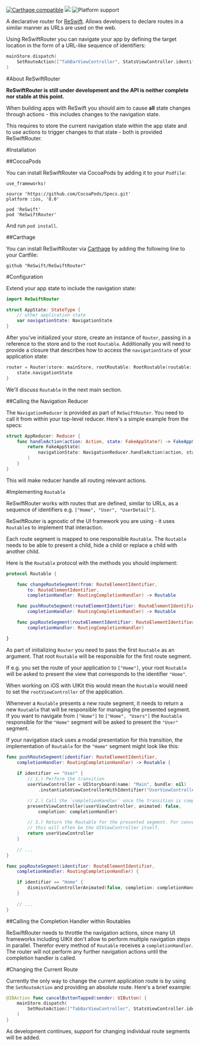 [![Carthage compatible](https://img.shields.io/badge/Carthage-compatible-4BC51D.svg?style=flat)](https://github.com/Carthage/Carthage) 
[![](https://img.shields.io/badge/license-MIT-blue.svg)](https://github.com/Swift-Flow/Swift-Flow/blob/master/LICENSE.md)
![Platform support](https://img.shields.io/badge/platform-ios%20%7C%20osx%20%7C%20tvos%20%7C%20watchos-lightgrey.svg?style=flat-square)


A declarative router for [ReSwift](https://github.com/ReSwift/ReSwift). Allows developers to declare routes in a similar manner as URLs are used on the web.

Using ReSwiftRouter you can navigate your app by defining the target location in the form of a URL-like sequence of identifiers:

```swift
mainStore.dispatch(
    SetRouteAction(["TabBarViewController", StatsViewController.identifier])
)
```    

#About ReSwiftRouter

**ReSwiftRouter is still under development and the API is neither complete nor stable at this point.**

When building apps with ReSwift you should aim to cause **all** state changes through actions - this includes changes to the navigation state.

This requires to store the current navigation state within the app state and to use actions to trigger changes to that state - both is provided ReSwiftRouter.

#Installation


##CocoaPods

You can install ReSwiftRouter via CocoaPods by adding it to your `Podfile`:

	use_frameworks!

	source 'https://github.com/CocoaPods/Specs.git'
	platform :ios, '8.0'

	pod 'ReSwift'
	pod 'ReSwiftRouter'
	
And run `pod install`.

##Carthage

You can install ReSwiftRouter via [Carthage]() by adding the following line to your Cartfile:

	github "ReSwift/ReSwiftRouter"

#Configuration

Extend your app state to include the navigation state:

```swift
import ReSwiftRouter

struct AppState: StateType {
    // other application state
    var navigationState: NavigationState
}
```

After you've initialized your store, create an instance of `Router`, passing in a reference to the store and to the root `Routable`. Additionally you will need to provide a closure that describes how to access the `navigationState` of your application state:

```swift
router = Router(store: mainStore, rootRoutable: RootRoutable(routable: rootViewController)) { state in 
	state.navigationState
}
```

We'll discuss `Routable` in the next main section.

##Calling the Navigation Reducer

The `NavigationReducer` is provided as part of `ReSwiftRouter`. You need to call it from within your top-level reducer. Here's a simple example from the specs:

```swift
struct AppReducer: Reducer {
    func handleAction(action: Action, state: FakeAppState?) -> FakeAppState {
        return FakeAppState(
            navigationState: NavigationReducer.handleAction(action, state: state?.navigationState)
        )
    }
}
```
This will make reducer handle all routing relevant actions.

#Implementing `Routable`

ReSwiftRouter works with routes that are defined, similar to URLs, as a sequence of identifiers e.g. `["Home", "User", "UserDetail"]`. 

ReSwiftRouter is agnostic of the UI framework you are using - it uses `Routable`s to implement that interaction.

Each route segment is mapped to one responsible `Routable`. The `Routable` needs to be able to present a child, hide a child or replace a child with another child.

Here is the `Routable` protocol with the methods you should implement:

```swift
protocol Routable {

    func changeRouteSegment(from: RouteElementIdentifier,
        to: RouteElementIdentifier,
        completionHandler: RoutingCompletionHandler) -> Routable

    func pushRouteSegment(routeElementIdentifier: RouteElementIdentifier,
        completionHandler: RoutingCompletionHandler) -> Routable

    func popRouteSegment(routeElementIdentifier: RouteElementIdentifier,
        completionHandler: RoutingCompletionHandler)

}
```

As part of initializing `Router` you need to pass the first `Routable` as an argument. That root `Routable` will be responsible for the first route segment.

If e.g. you set the route of your application to `["Home"]`, your root `Routable` will be asked to present the view that corresponds to the identifier `"Home"`. 

When working on iOS with UIKit this would mean the `Routable` would need to set the `rootViewController` of the application.  

Whenever a `Routable` presents a new route segment, it needs to return a new `Routable` that will be responsible for managing the presented segment. If you want to navigate from `["Home"]` to `["Home", "Users"]` the `Routable` responsible for the `"Home"` segment will be asked to present the `"User"` segment.

If your navigation stack uses a modal presentation for this transition, the implementation of `Routable` for the `"Home"` segment might look like this:

```swift
func pushRouteSegment(identifier: RouteElementIdentifier,
    completionHandler: RoutingCompletionHandler) -> Routable {
    
	if identifier == "User" {
		// 1.) Perform the transition
        userViewController = UIStoryboard(name: "Main", bundle: nil)
            .instantiateViewControllerWithIdentifier("UserViewController") as! Routable

		// 2.) Call the `completionHandler` once the transition is complete
        presentViewController(userViewController, animated: false,
            completion: completionHandler)

		// 3.) Return the Routable for the presented segment. For convenience
		// this will often be the UIViewController itself. 
        return userViewController
   	}
   	
   	// ...
}

func popRouteSegment(identifier: RouteElementIdentifier,
    completionHandler: RoutingCompletionHandler) {

	if identifier == "Home" {
    	dismissViewControllerAnimated(false, completion: completionHandler)
    }
    
    // ...
}
```

##Calling the Completion Handler within Routables

ReSwiftRouter needs to throttle the navigation actions, since many UI frameworks including UIKit don't allow to perform multiple navigation steps in parallel. Therefor every method of `Routable` receives a `completionHandler`. The router will not perform any further navigation actions until the completion handler is called.

#Changing the Current Route

Currently the only way to change the current application route is by using the `SetRouteAction` and providing an absolute route. Here's a brief example:

```swift
@IBAction func cancelButtonTapped(sender: UIButton) {
    mainStore.dispatch(
        SetRouteAction(["TabBarViewController", StatsViewController.identifier])
    )
}
```
As development continues, support for changing individual route segments will be added.
